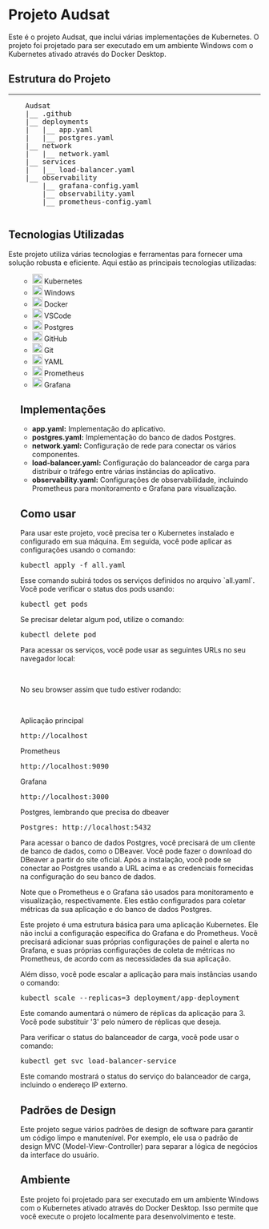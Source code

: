<!DOCTYPE html>
<html>
<body>
    <h1>Projeto Audsat</h1>
    <p>Este é o projeto Audsat, que inclui várias implementações de Kubernetes. O projeto foi projetado para ser executado em um ambiente Windows com o Kubernetes ativado através do Docker Desktop.</p>

<h2>Estrutura do Projeto</h2>
    <hr>
    <pre>
    Audsat
    |__ .github
    |__ deployments
    |   |__ app.yaml
    |   |__ postgres.yaml
    |__ network
    |   |__ network.yaml
    |__ services
    |   |__ load-balancer.yaml
    |__ observability
        |__ grafana-config.yaml
        |__ observability.yaml
        |__ prometheus-config.yaml
    </pre>

<h2>Tecnologias Utilizadas</h2>
<p>Este projeto utiliza várias tecnologias e ferramentas para fornecer uma solução robusta e eficiente. Aqui estão as principais tecnologias utilizadas:</p>
<ul>
<ul>
    <li><img src="https://cdn.icon-icons.com/icons2/2107/PNG/512/file_type_kubernetes_icon_130563.png" alt="Kubernetes" style="width:20px;height:20px;"> Kubernetes</li>
    <li><img src="https://cdn.icon-icons.com/icons2/1508/PNG/512/windows10_104376.png" alt="Windows" style="width:20px;height:20px;"> Windows</li>
    <li><img src="https://cdn.icon-icons.com/icons2/2107/PNG/512/file_type_docker_icon_130643.png" alt="Docker" style="width:20px;height:20px;"> Docker</li>
    <li><img src="https://cdn.icon-icons.com/icons2/1381/PNG/512/vscode_93829.png" alt="VSCode" style="width:20px;height:20px;"> VSCode</li>
    <li><img src="https://cdn.icon-icons.com/icons2/2415/PNG/512/postgresql_plain_wordmark_logo_icon_146390.png" alt="Postgres" style="width:20px;height:20px;"> Postgres</li>
    <li><img src="https://cdn.icon-icons.com/icons2/2148/PNG/512/github_logo_icon_132333.png" alt="GitHub" style="width:20px;height:20px;"> GitHub</li>
    <li><img src="https://cdn.icon-icons.com/icons2/2415/PNG/512/git_original_wordmark_logo_icon_146510.png" alt="Git" style="width:20px;height:20px;"> Git</li>
    <li><img src="https://cdn.icon-icons.com/icons2/2415/PNG/512/yaml_plain_wordmark_logo_icon_146392.png" alt="YAML" style="width:20px;height:20px;"> YAML</li>
    <li><img src="https://cdn.icon-icons.com/icons2/2389/PNG/512/prometheus_logo_icon_144147.png" alt="Prometheus" style="width:20px;height:20px;"> Prometheus</li>
    <li><img src="https://cdn.icon-icons.com/icons2/2389/PNG/512/grafana_logo_icon_144095.png" alt="Grafana" style="width:20px;height:20px;"> Grafana</li>
</ul>

<h2>Implementações</h2>
    <ul>
        <li><strong>app.yaml:</strong> Implementação do aplicativo.</li>
        <li><strong>postgres.yaml:</strong> Implementação do banco de dados Postgres.</li>
        <li><strong>network.yaml:</strong> Configuração de rede para conectar os vários componentes.</li>
        <li><strong>load-balancer.yaml:</strong> Configuração do balanceador de carga para distribuir o tráfego entre várias instâncias do aplicativo.</li>
        <li><strong>observability.yaml:</strong> Configurações de observabilidade, incluindo Prometheus para monitoramento e Grafana para visualização.</li>
    </ul>

<h2>Como usar</h2>
<p>Para usar este projeto, você precisa ter o Kubernetes instalado e configurado em sua máquina. Em seguida, você pode aplicar as configurações usando o comando:</p>
<pre>kubectl apply -f all.yaml</pre>
<p>Esse comando subirá todos os serviços definidos no arquivo `all.yaml`. Você pode verificar o status dos pods usando:</p>
<pre>kubectl get pods</pre>
<p>Se precisar deletar algum pod, utilize o comando:</p>
<pre>kubectl delete pod <nome-do-pod></pre>
<p>Para acessar os serviços, você pode usar as seguintes URLs no seu navegador local:</p>
<br>
<p>No seu browser assim que tudo estiver rodando:</p>
<br>
<p>Aplicação principal</p>
<pre>http://localhost</pre>
<p>Prometheus</p>
<pre>http://localhost:9090</pre>
<p>Grafana</p>
<pre>http://localhost:3000</pre>
<p>Postgres, lembrando que precisa do dbeaver</p>
<pre>Postgres: http://localhost:5432</pre>

<p>Para acessar o banco de dados Postgres, você precisará de um cliente de banco de dados, como o DBeaver. Você pode fazer o download do DBeaver a partir do site oficial. Após a instalação, você pode se conectar ao Postgres usando a URL acima e as credenciais fornecidas na configuração do seu banco de dados.</p>

<p>Note que o Prometheus e o Grafana são usados para monitoramento e visualização, respectivamente. Eles estão configurados para coletar métricas da sua aplicação e do banco de dados Postgres.</p>
<p>Este projeto é uma estrutura básica para uma aplicação Kubernetes. Ele não inclui a configuração específica do Grafana e do Prometheus. Você precisará adicionar suas próprias configurações de painel e alerta no Grafana, e suas próprias configurações de coleta de métricas no Prometheus, de acordo com as necessidades da sua aplicação.</p>
<p>Além disso, você pode escalar a aplicação para mais instâncias usando o comando:</p>
<pre>kubectl scale --replicas=3 deployment/app-deployment</pre>
<p>Este comando aumentará o número de réplicas da aplicação para 3. Você pode substituir '3' pelo número de réplicas que deseja.</p>
<p>Para verificar o status do balanceador de carga, você pode usar o comando:</p>
<pre>kubectl get svc load-balancer-service</pre>
<p>Este comando mostrará o status do serviço do balanceador de carga, incluindo o endereço IP externo.</p>

<h2>Padrões de Design</h2>
    <p>Este projeto segue vários padrões de design de software para garantir um código limpo e manutenível. Por exemplo, ele usa o padrão de design MVC (Model-View-Controller) para separar a lógica de negócios da interface do usuário.</p>

<h2>Ambiente</h2>
    <p>Este projeto foi projetado para ser executado em um ambiente Windows com o Kubernetes ativado através do Docker Desktop. Isso permite que você execute o projeto localmente para desenvolvimento e teste.</p>

</body>
</html>
